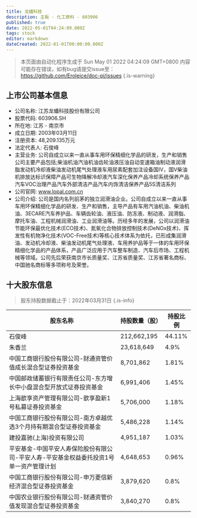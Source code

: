 ```yaml
---
title: 龙蟠科技
description: 主板 - 化工原料 - 603906
published: true
date: 2022-05-01T04:24:09.000Z
tags: stock
editor: markdown
dateCreated: 2022-01-01T00:00:00.000Z
---
```


> 本页面由自动化程序生成于 Sun May 01 2022 04:24:09 GMT+0800
> 内容可能存在错误，如有bug请提交issue至：https://github.com/Eroleice/doc-pi/issues
{.is-warning}

## 上市公司基本信息
- 公司名称: 江苏龙蟠科技股份有限公司
- 股票代码: 603906.SH
- 所在地: 江苏 - 南京市
- 成立日期: 2003年03月11日
- 注册资本: 48,209.135万元
- 法定代表人: 石俊峰
- 主营业务: 公司自成立以来一直从事车用环保精细化学品的研发，生产和销售公司主要产品包括;柴油机油汽油机油齿轮油液压油自动变速箱油制动液润滑脂发动机冷却液柴油发动机尾气处理液车用尿素配套加注设备国Ⅳ，国Ⅴ柴油机排放达标识保障产品可生物降解冷却液汽车深化保养产品冷却系统保养产品汽车VOC治理产品汽车外部清洁产品汽车内饰清洁保养产品5S清洁系列
- 公司官网: www.lopal.com.cn
- 公司介绍: 公司是国内名列前茅的独立润滑油企业。公司自成立以来一直从事车用环保精细化学品的研发、生产和销售，主导产品有车用汽油机油、柴油机油、3ECARE汽车养护品、车辆齿轮油、液压油、防冻液、制动液、润滑脂、摩托车油、工程机械润滑油、工业润滑油等。历经多年的发展，公司以润滑油节能环保最优化技术(ECO技术)、氮氧化合物排放控制技术(DeNOx技术)、挥发性有机物净化技术(VOC-Free技术)等核心技术体系为依托，已形成集润滑油、发动机冷却液、柴油发动机尾气处理液、车用养护品等于一体的车用环保精细化学品的产品体系，产品广泛应用于汽车整车制造、汽车后市场、工程机械等领域。公司先后荣获南京市长质量奖、江苏省质量奖、江苏省著名商标、中国驰名商标等多项称号及荣誉。


## 十大股东信息
> 股东持股数据截止于：2022年03月31日
{.is-info}

| 股东名称 | 持股数量（股） | 持股比例 |
| --- | --- | --- |
| 石俊峰 | 212,662,195 | 44.11% |
| 朱香兰 | 23,618,649 | 4.9% |
| 中国工商银行股份有限公司-财通资管价值成长混合型证券投资基金 | 8,701,862 | 1.81% |
| 中国邮政储蓄银行有限责任公司-东方增长中小盘混合型开放式证券投资基金 | 6,991,406 | 1.45% |
| 上海歆享资产管理有限公司-歆享盈新1号私募证券投资基金 | 5,706,000 | 1.18% |
| 中国工商银行股份有限公司-南方卓越优选3个月持有期混合型证券投资基金 | 5,486,228 | 1.14% |
| 建投嘉驰(上海)投资有限公司 | 4,951,187 | 1.03% |
| 平安基金-中国平安人寿保险股份有限公司-平安人寿-平安基金权益委托投资1号单一资产管理计划 | 4,648,653 | 0.96% |
| 中国工商银行股份有限公司-申万菱信新经济混合型证券投资基金 | 3,879,620 | 0.8% |
| 中国农业银行股份有限公司-财通资管价值发现混合型证券投资基金 | 3,840,270 | 0.8% |





